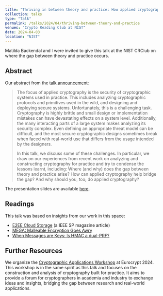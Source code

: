 ```yaml
---
title: "Thriving in between theory and practice: How applied cryptography bridges the gap"
collection: talks
type: "Talk"
permalink: /talks/2024/04/thriving-between-theory-and-practice
venues: "Crypto Reading Club at NIST"
date: 2024-04-03
location: "NIST"
---
```


Matilda Backendal and I were invited to give this talk at the NIST CRClub on where the gap between theory and practice occurs.

## Abstract
Our abstract from the [talk announcement](https://csrc.nist.gov/presentations/2024/crclub-2024-04-03):

> The focus of applied cryptography is the security of cryptographic systems used in practice. This includes analyzing cryptographic protocols and primitives used in the wild, and designing and deploying secure systems. Unfortunately, this is a challenging task. Cryptography is highly brittle and small design or implementation mistakes can have devastating effects on a system level. Additionally, the many interacting parts of a large system makes analyzing its security complex. Even defining an appropriate threat model can be difficult, and the most secure cryptographic designs sometimes break when faced with real-world use that differs from the usage intended by the designers.
>
> In this talk, we discuss some of these challenges. In particular, we draw on our experiences from recent work on analyzing and constructing cryptography for practice and try to condense the lessons learnt, including: Where (and why) does the gap between theory and practice arise? How can applied cryptography help bridge the gap? And why should you, too, do applied cryptography?

The presentation slides are available [here](/files/2024-04-03_thriving_between_theory_and_practice.pdf).

## Readings

This talk was based on insights from our work in this space:
- [E2EE Cloud Storage](https://static.cryptanalysis.fun/papers/e2ee-cloud-storage.pdf) (a IEEE SP magazine article)
- [MEGA: Malleable Encryption Goes Awry](https://ia.cr/2022/959)
- [When Messages are Keys: Is HMAC a dual-PRF?](https://eprint.iacr.org/2023/861)

## Further Resources

We organize the [Cryptographic Applications Workshop](https://caw.cryptanalysis.fun/) at Eurocrypt 2024. This workshop is in the same spirit as this talk and focuses on the construction and analysis of cryptography built for practice.
It aims to provide a forum for cryptographers in academia and industry to exchange ideas and insights, bridging the gap between research and real-world applications.
